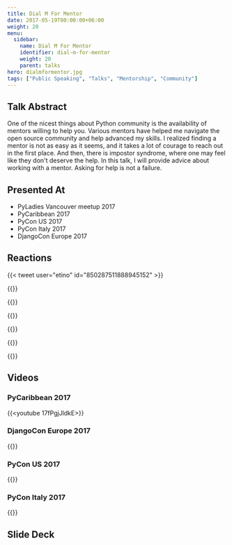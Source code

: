 ```yaml
---
title: Dial M For Mentor
date: 2017-05-19T00:00:00+06:00
weight: 20
menu:
  sidebar:
    name: Dial M For Mentor
    identifier: dial-m-for-mentor
    weight: 20
    parent: talks
hero: dialmformentor.jpg
tags: ["Public Speaking", "Talks", "Mentorship", "Community"]
---
```




## Talk Abstract 


One of the nicest things about Python community is the availability of mentors willing to help you.
Various mentors have helped me navigate the open source community and help advanced my skills.
I realized finding a mentor is not as easy as it seems, and it takes a lot of courage to reach out
in the first place. And then, there is impostor syndrome, where one may feel like they don't deserve the help.
In this talk, I will provide advice about working with a mentor.
Asking for help is not a failure. 


## Presented At

- PyLadies Vancouver meetup 2017
- PyCaribbean 2017
- PyCon US 2017
- PyCon Italy 2017
- DjangoCon Europe 2017


## Reactions

{{< tweet user="etino" id="850287511888945152" >}}

{{<tweet user="jangondol" id="849550238859890688">}}

{{<tweet user="colleenjhardie" id="888131666241175552">}}

{{<tweet user="jackdanger"  id="865679306868932608">}}

{{<tweet user="matrixise" id="865678978677223429">}}

{{<tweet user="matrixise" id="865671358771978240">}}

{{<tweet user="demonware" id="865964284282638337">}}

## Videos

### PyCaribbean 2017

{{<youtube 17fPgjJldkE>}}

### DjangoCon Europe 2017

{{<youtube gAH0PbtHrMU>}}

### PyCon US 2017

{{<youtube Wc1krFb5ifQ>}}

### PyCon Italy 2017

{{<youtube lLshRoPpjHw>}}

## Slide Deck

<script defer class="speakerdeck-embed" data-id="db742c660b9c48b1884dadb5644584df" data-ratio="1.77777777777778" src="//speakerdeck.com/assets/embed.js"></script>

